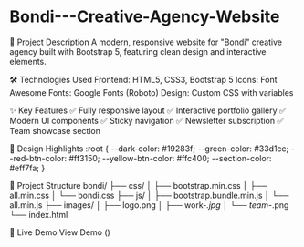 # Bondi---Creative-Agency-Website

📝 Project Description
A modern, responsive website for "Bondi" creative agency built with Bootstrap 5, featuring clean design and interactive elements.

🛠️ Technologies Used
Frontend: HTML5, CSS3, Bootstrap 5
Icons: Font Awesome
Fonts: Google Fonts (Roboto)
Design: Custom CSS with variables

✨ Key Features
✅ Fully responsive layout
✅ Interactive portfolio gallery
✅ Modern UI components
✅ Sticky navigation
✅ Newsletter subscription
✅ Team showcase section

🎨 Design Highlights
:root {
  --dark-color: #19283f;
  --green-color: #33d1cc;
  --red-btn-color: #ff3150;
  --yellow-btn-color: #ffc400;
  --section-color: #eff7fa;
}

📁 Project Structure
bondi/
├── css/
│   ├── bootstrap.min.css
│   ├── all.min.css
│   └── bondi.css
├── js/
│   ├── bootstrap.bundle.min.js
│   └── all.min.js
├── images/
│   ├── logo.png
│   ├── work-*.jpg
│   └── team-*.png
└── index.html


🔗 Live Demo
View Demo ()
